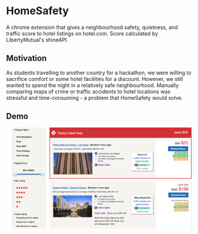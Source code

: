 # HomeSafety

A chrome extension that gives a neighbourhood safety, quietness, and traffic score to hotel listings on hotel.com. Score calculated by LibertyMutual's shineAPI.

## Motivation

As students travelling to another country for a hackathon, we were willing to sacrifice comfort or some hotel facilities for a discount. However, we still wanted to spend the night in a relatively safe neighbourhood. Manually comparing maps of crime or traffic accidents to hotel locations was stressful and time-consuming - a problem that HomeSafety would solve.

## Demo
![Demo Screenshot](img/DemoScreenshot.png)
